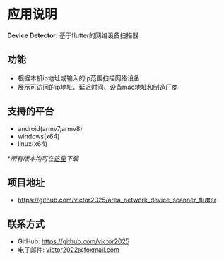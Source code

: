# 应用说明
**Device Detector**: 基于flutter的网络设备扫描器

## 功能
- 根据本机ip地址或输入的ip范围扫描网络设备
- 展示可访问的ip地址、延迟时间、设备mac地址和制造厂商

## 支持的平台
- android(armv7,armv8)
- windows(x64)
- linux(x64)

**所有版本均可在[这里](https://github.com/victor2025/area_network_device_scanner_flutter/releases)下载*

## 项目地址
- https://github.com/victor2025/area_network_device_scanner_flutter

## 联系方式
- GitHub: https://github.com/victor2025
- 电子邮件: victor2022@foxmail.com